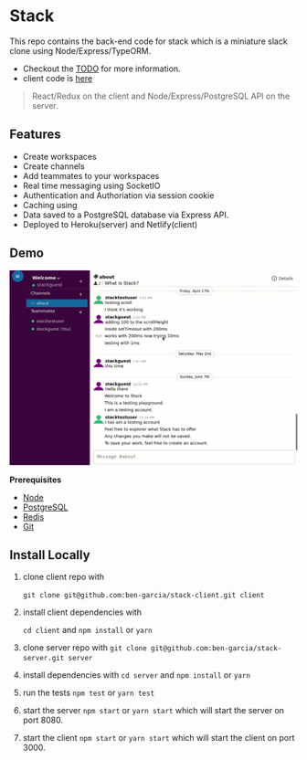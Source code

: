 # Stack

This repo contains the back-end code for stack which is a miniature slack clone using Node/Express/TypeORM.

- Checkout the [TODO](TODO.md) for more information.
- client code is [here](https://github.com/ben-garcia/stack-client)

> React/Redux on the client and Node/Express/PostgreSQL API on the server.

## Features

- Create workspaces
- Create channels
- Add teammates to your workspaces
- Real time messaging using SocketIO
- Authentication and Authoriation via session cookie
- Caching using
- Data saved to a PostgreSQL database via Express API.
- Deployed to Heroku(server) and Netlify(client)

## Demo

![](demo.gif)

**Prerequisites**

- [Node](https://nodejs.org)
- [PostgreSQL](https://www.postgresql.org/)
- [Redis](https://redis.io/)
- [Git](https://git-scm.com/)

## Install Locally

1. clone client repo with

   `git clone git@github.com:ben-garcia/stack-client.git client`

2. install client dependencies with

   `cd client` and `npm install` or `yarn`

3. clone server repo with
   `git clone git@github.com:ben-garcia/stack-server.git server`

4. install dependencies with
   `cd server` and `npm install` or `yarn`

5. run the tests `npm test` or `yarn test`

6) start the server `npm start` or `yarn start` which will start the server on port 8080.

7) start the client `npm start` or `yarn start` which will start the client on port 3000.
